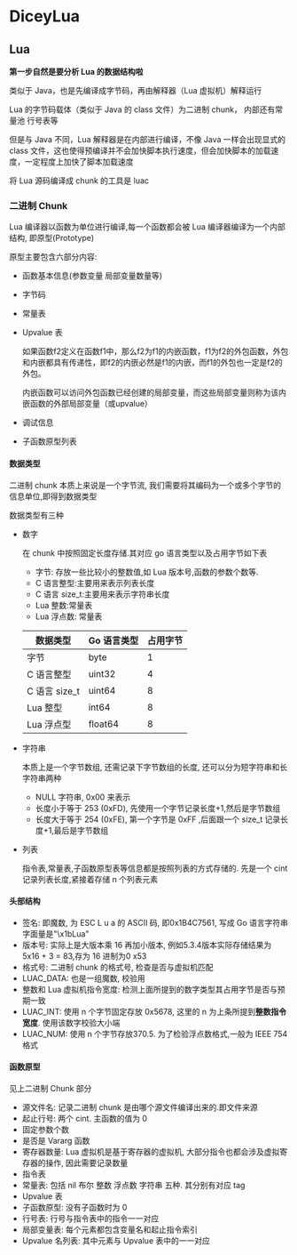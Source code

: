 # DiceyLua

## Lua

**第一步自然是要分析 Lua 的数据结构啦**

类似于 Java，也是先编译成字节码，再由解释器（Lua 虚拟机）解释运行

Lua 的字节码载体（类似于 Java 的 class 文件）为二进制 chunk， 内部还有常量池 行号表等

但是与 Java 不同，Lua 解释器是在内部进行编译，不像 Java 一样会出现显式的 class 文件，这也使得预编译并不会加快脚本执行速度，但会加快脚本的加载速度，一定程度上加快了脚本加载速度

将 Lua 源码编译成 chunk 的工具是 luac

### 二进制 Chunk

Lua 编译器以函数为单位进行编译,每一个函数都会被 Lua 编译器编译为一个内部结构, 即原型(Prototype)

原型主要包含六部分内容:

- 函数基本信息(参数变量 局部变量数量等)

- 字节码

- 常量表

- Upvalue 表

  如果函数f2定义在函数f1中，那么f2为f1的内嵌函数，f1为f2的外包函数，外包和内嵌都具有传递性，即f2的内嵌必然是f1的内嵌，而f1的外包也一定是f2的外包。

  内嵌函数可以访问外包函数已经创建的局部变量，而这些局部变量则称为该内嵌函数的外部局部变量（或upvalue）

- 调试信息

- 子函数原型列表

#### 数据类型

二进制 chunk 本质上来说是一个字节流, 我们需要将其编码为一个或多个字节的信息单位,即得到数据类型

数据类型有三种

- 数字

  在 chunk 中按照固定长度存储.其对应 go 语言类型以及占用字节如下表

  - 字节: 存放一些比较小的整数值,如 Lua 版本号,函数的参数个数等.
  - C 语言整型:主要用来表示列表长度
  - C 语言 size_t:主要用来表示字符串长度
  - Lua 整数:常量表
  - Lua 浮点数: 常量表

  | 数据类型      | Go 语言类型 | 占用字节 |
  | ------------- | ----------- | -------- |
  | 字节          | byte        | 1        |
  | C 语言整型    | uint32      | 4        |
  | C 语言 size_t | uint64      | 8        |
  | Lua 整型      | int64       | 8        |
  | Lua 浮点型    | float64     | 8        |

- 字符串

  本质上是一个字节数组, 还需记录下字节数组的长度, 还可以分为短字符串和长字符串两种

  - NULL 字符串, 0x00 来表示
  - 长度小于等于 253 (0xFD), 先使用一个字节记录长度+1,然后是字节数组
  - 长度大于等于 254 (0xFE), 第一个字节是 0xFF ,后面跟一个 size_t 记录长度+1,最后是字节数组

- 列表

  指令表,常量表,子函数原型表等信息都是按照列表的方式存储的. 先是一个 cint 记录列表长度,紧接着存储 n 个列表元素

#### 头部结构

- 签名: 即魔数, 为 ESC L u a 的 ASCII 码, 即0x1B4C7561, 写成 Go 语言字符串字面量是"\x1bLua"
- 版本号: 实际上是大版本乘 16 再加小版本, 例如5.3.4版本实际存储结果为 5x16 + 3 = 83,存为 16 进制为0 x53
- 格式号: 二进制 chunk 的格式号, 检查是否与虚拟机匹配
- LUAC_DATA: 也是一组魔数, 校验用
- 整数和 Lua 虚拟机指令宽度: 检测上面所提到的数字类型其占用字节是否与预期一致
- LUAC_INT: 使用 n 个字节固定存放 0x5678, 这里的 n 为上条所提到**整数指令宽度**. 使用该数字校验大小端
- LUAC_NUM: 使用 n 个字节存放370.5. 为了检验浮点数格式,一般为 IEEE 754格式

#### 函数原型

见上二进制 Chunk 部分

- 源文件名: 记录二进制 chunk 是由哪个源文件编译出来的.即文件来源
- 起止行号: 两个 cint. 主函数的值为 0
- 固定参数个数
- 是否是 Vararg 函数
- 寄存器数量: Lua 虚拟机是基于寄存器的虚拟机, 大部分指令也都会涉及虚拟寄存器的操作, 因此需要记录数量
- 指令表
- 常量表: 包括 nil 布尔 整数 浮点数 字符串 五种. 其分别有对应 tag
- Upvalue 表
- 子函数原型: 没有子函数时为 0
- 行号表: 行号与指令表中的指令一一对应
- 局部变量表: 每个元素都包含变量名和起止指令索引 
- Upvalue 名列表: 其中元素与 Upvalue 表中的一一对应

